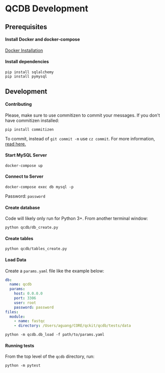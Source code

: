 # QCDB Development

## Prerequisites

#### Install Docker and docker-compose

[Docker Installation](https://docs.docker.com/docker-for-mac/install/)

#### Install dependencies
```
pip install sqlalchemy
pip install pymysql
```

## Development

#### Contributing

Please, make sure to use commitizen to commit your messages.
If you don't have commitizen installed:
```
pip install commitizen
```
To commit, instead of `git commit -m` use `cz commit`.
For more information, [read here.](https://compbiocore.github.io/cbc-documentation-templates/semantic_release/)


#### Start MySQL Server
```
docker-compose up
```

#### Connect to Server
```
docker-compose exec db mysql -p
```
Password: `password`

#### Create database
Code will likely only run for Python 3+. From another terminal window:
```
python qcdb/db_create.py
```

#### Create tables
```
python qcdb/tables_create.py
```

#### Load Data
Create a `params.yaml` file like the example below:
```yaml
db:
  name: qcdb
  params:
    host: 0.0.0.0
    port: 3306
    user: root
    password: password
files:
  module:
    - name: fastqc
    - directory: /Users/aguang/CORE/qckit/qcdb/tests/data
```

```
python -m qcdb.db_load -f path/to/params.yaml
```

#### Running tests

From the top level of the `qcdb` directory, run:
```
python -m pytest
```
